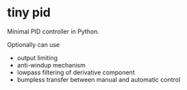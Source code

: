 # tiny pid
Minimal PID controller in Python. 

Optionally can use 
- output limiting
- anti-windup mechanism
- lowpass filtering of derivative component
- bumpless transfer between manual and automatic control

